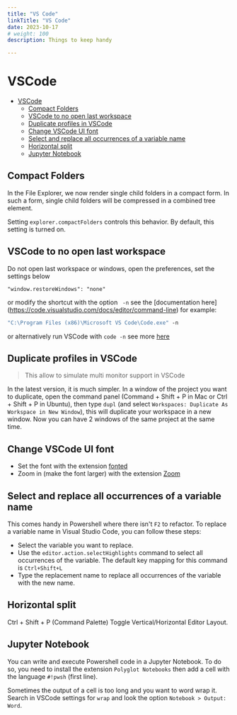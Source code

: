 ```yaml
---
title: "VS Code"
linkTitle: "VS Code"
date: 2023-10-17
# weight: 100
description: Things to keep handy

---
```

# VSCode

- [VSCode](#vscode)
  - [Compact Folders](#compact-folders)
  - [VSCode to no open last workspace](#vscode-to-no-open-last-workspace)
  - [Duplicate profiles in VSCode](#duplicate-profiles-in-vscode)
  - [Change VSCode UI font](#change-vscode-ui-font)
  - [Select and replace all occurrences of a variable name](#select-and-replace-all-occurrences-of-a-variable-name)
  - [Horizontal split](#horizontal-split)
  - [Jupyter Notebook](#jupyter-notebook)

## Compact Folders

In the File Explorer, we now render single child folders in a compact form. In
such a form, single child folders will be compressed in a combined tree element.

Setting `explorer.compactFolders` controls this behavior. By default, this
setting is turned on.

## VSCode to no open last workspace

Do not open last workspace or windows, open the preferences, set the settings
below

`"window.restoreWindows": "none"`

or modify the shortcut with the option ` -n` see the [documentation here]
(https://code.visualstudio.com/docs/editor/command-line) for example:

```cmd
"C:\Program Files (x86)\Microsoft VS Code\Code.exe" -n
```
or alternatively run VSCode with `code -n` see more
[here](https://stackoverflow.com/questions/49692748/re-open-vscode-without-last-workspace-or-last-files)

## Duplicate profiles in VSCode

> This allow to simulate multi monitor support in VSCode

In the latest version, it is much simpler. In a window of the project you want
to duplicate, open the command panel (Command + Shift + P in Mac or Ctrl +
Shift + P in Ubuntu), then type `dupl` (and select
`Workspaces: Duplicate As Workspace in New Window`), this will duplicate your
workspace in a new window. Now you can have 2 windows of the same project at the
same time.

## Change VSCode UI font

- Set the font with the extension
  [fonted](https://marketplace.visualstudio.com/items?itemName=degreat.fonted)
- Zoom in (make the font larger) with the extension
  [Zoom](https://marketplace.visualstudio.com/items?itemName=Tyriar.zoom)

## Select and replace all occurrences of a variable name

This comes handy in Powershell where there isn't `F2` to refactor. To replace a
variable name in Visual Studio Code, you can follow these steps:

- Select the variable you want to replace.
- Use the `editor.action.selectHighlights` command to select all occurrences of
  the variable. The default key mapping for this command is `Ctrl+Shift+L`
- Type the replacement name to replace all occurrences of the variable with the
  new name.

## Horizontal split

Ctrl + Shift + P (Command Palette) Toggle Vertical/Horizontal Editor Layout.

## Jupyter Notebook

You can write and execute Powershell code in a Jupyter Notebook. To do so, you
need to install the extension `Polyglot Notebooks` then add a cell with the
language `#!pwsh` (first line).

Sometimes the output of a cell is too long and you want to word wrap it. Search
in VSCode settings for `wrap` and look the option `Notebook > Output: Word`.
